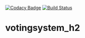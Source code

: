 [![Codacy Badge](https://api.codacy.com/project/badge/Grade/4738be2380a144789eea524f28e4754a)](https://www.codacy.com/app/mailgva/votingsystem_h2?utm_source=github.com&amp;utm_medium=referral&amp;utm_content=mailgva/votingsystem_h2&amp;utm_campaign=Badge_Grade)
[![Build Status](https://travis-ci.org/mailgva/votingsystem_h2.svg?branch=master)](https://travis-ci.org/mailgva/votingsystem_h2)
# votingsystem_h2
